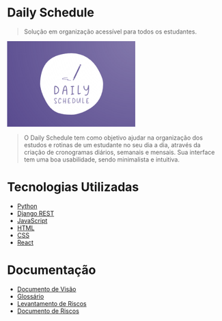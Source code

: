 # Daily Schedule

>Solução em organização acessível para todos os estudantes.

<img src="dslogo.png" width="300" height="200" />

>O Daily Schedule tem como objetivo ajudar na organização dos estudos e rotinas de um estudante no seu dia a dia, através da criação de cronogramas diários, semanais e mensais. Sua interface tem uma boa usabilidade, sendo minimalista e intuitiva.

# Tecnologias Utilizadas

- [Python](https://www.python.org/)
- [Django REST](https://www.django-rest-framework.org/)
- [JavaScript](https://www.javascript.com/)
- [HTML](https://www.w3schools.com/html/)
- [CSS](https://www.w3schools.com/css/)
- [React](https://pt-br.reactjs.org/docs/lifting-state-up.html)

# Documentação

- [Documento de Visão](https://github.com/tads-cnat/dailyschedule/blob/main/docs/DocumentoDeVisao.md)
- [Glossário](https://github.com/tads-cnat/dailyschedule/blob/main/docs/Glossario.md)
- [Levantamento de Riscos](https://github.com/tads-cnat/dailyschedule/blob/main/docs/LevantamentoDeRiscos.md)
- [Documento de Riscos](https://github.com/tads-cnat/dailyschedule/tree/main/docs/DocumentoDeRisco.md)
